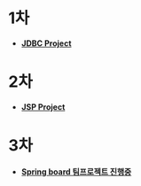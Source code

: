 # 1차
- [**JDBC Project**](https://github.com/makemegrowup/ezen/tree/main/JDBCPrj1.0.0)
# 2차
- [**JSP Project**](https://github.com/makemegrowup/ezen/tree/main/jspPrj)
# 3차
- [**Spring board 팀프로젝트 진행중**](https://github.com/acqu-hire/AcquhireTeamPrj)
